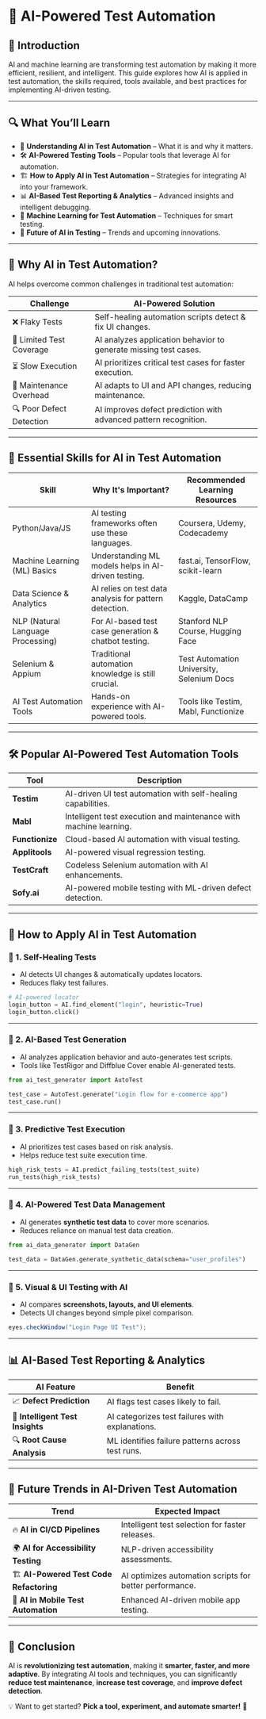 # 🤖 AI-Powered Test Automation

## 📌 Introduction

AI and machine learning are transforming test automation by making it more efficient, resilient, and intelligent. This guide explores how AI is applied in test automation, the skills required, tools available, and best practices for implementing AI-driven testing.

---

## 🔍 What You’ll Learn

- 📖 **Understanding AI in Test Automation** – What it is and why it matters.
- 🛠 **AI-Powered Testing Tools** – Popular tools that leverage AI for automation.
- 🏗 **How to Apply AI in Test Automation** – Strategies for integrating AI into your framework.
- 📊 **AI-Based Test Reporting & Analytics** – Advanced insights and intelligent debugging.
- 🧠 **Machine Learning for Test Automation** – Techniques for smart testing.
- 🚀 **Future of AI in Testing** – Trends and upcoming innovations.

---

## 🤔 Why AI in Test Automation?

AI helps overcome common challenges in traditional test automation:

| Challenge               | AI-Powered Solution                                      |
|-------------------------|---------------------------------------------------------|
| ❌ Flaky Tests         | Self-healing automation scripts detect & fix UI changes. |
| 🐛 Limited Test Coverage | AI analyzes application behavior to generate missing test cases. |
| ⏳ Slow Execution       | AI prioritizes critical test cases for faster execution. |
| 🤯 Maintenance Overhead | AI adapts to UI and API changes, reducing maintenance. |
| 🔍 Poor Defect Detection | AI improves defect prediction with advanced pattern recognition. |

---

## 🔑 Essential Skills for AI in Test Automation

| Skill                      | Why It's Important?                                     | Recommended Learning Resources               |
|----------------------------|-------------------------------------------------------|---------------------------------------------|
| Python/Java/JS             | AI testing frameworks often use these languages.     | Coursera, Udemy, Codecademy                |
| Machine Learning (ML) Basics | Understanding ML models helps in AI-driven testing. | fast.ai, TensorFlow, scikit-learn         |
| Data Science & Analytics   | AI relies on test data analysis for pattern detection. | Kaggle, DataCamp                          |
| NLP (Natural Language Processing) | For AI-based test case generation & chatbot testing. | Stanford NLP Course, Hugging Face       |
| Selenium & Appium         | Traditional automation knowledge is still crucial.     | Test Automation University, Selenium Docs  |
| AI Test Automation Tools  | Hands-on experience with AI-powered tools.            | Tools like Testim, Mabl, Functionize       |

---

## 🛠 Popular AI-Powered Test Automation Tools

| Tool          | Description                                       |
|--------------|-------------------------------------------------|
| **Testim**    | AI-driven UI test automation with self-healing capabilities. |
| **Mabl**      | Intelligent test execution and maintenance with machine learning. |
| **Functionize** | Cloud-based AI automation with visual testing. |
| **Applitools** | AI-powered visual regression testing. |
| **TestCraft** | Codeless Selenium automation with AI enhancements. |
| **Sofy.ai**   | AI-powered mobile testing with ML-driven defect detection. |

---

## 🔄 How to Apply AI in Test Automation

### 📌 1. Self-Healing Tests  
- AI detects UI changes & automatically updates locators.  
- Reduces flaky test failures.  

```python
# AI-powered locator
login_button = AI.find_element("login", heuristic=True)
login_button.click()
```

---

### 📌 2. AI-Based Test Generation  
- AI analyzes application behavior and auto-generates test scripts.  
- Tools like TestRigor and Diffblue Cover enable AI-generated tests.  

```python
from ai_test_generator import AutoTest

test_case = AutoTest.generate("Login flow for e-commerce app")
test_case.run()
```

---

### 📌 3. Predictive Test Execution  
- AI prioritizes test cases based on risk analysis.  
- Helps reduce test suite execution time.  

```python
high_risk_tests = AI.predict_failing_tests(test_suite)
run_tests(high_risk_tests)
```

---

### 📌 4. AI-Powered Test Data Management  
- AI generates **synthetic test data** to cover more scenarios.  
- Reduces reliance on manual test data creation.  

```python
from ai_data_generator import DataGen

test_data = DataGen.generate_synthetic_data(schema="user_profiles")
```

---

### 📌 5. Visual & UI Testing with AI  
- AI compares **screenshots, layouts, and UI elements**.  
- Detects UI changes beyond simple pixel comparison.  

```java
eyes.checkWindow("Login Page UI Test");
```

---

## 📊 AI-Based Test Reporting & Analytics

| AI Feature              | Benefit                                        |
|-------------------------|----------------------------------------------|
| 📈 **Defect Prediction** | AI flags test cases likely to fail. |
| 🧠 **Intelligent Test Insights** | AI categorizes test failures with explanations. |
| 🔍 **Root Cause Analysis** | ML identifies failure patterns across test runs. |

---

## 🚀 Future Trends in AI-Driven Test Automation

| Trend                              | Expected Impact                                        |
|-----------------------------------|--------------------------------------------------|
| 🔥 **AI in CI/CD Pipelines**      | Intelligent test selection for faster releases. |
| 🌍 **AI for Accessibility Testing** | NLP-driven accessibility assessments. |
| 🏗 **AI-Powered Test Code Refactoring** | AI optimizes automation scripts for better performance. |
| 📲 **AI in Mobile Test Automation** | Enhanced AI-driven mobile app testing. |

---

## 🏁 Conclusion

AI is **revolutionizing test automation**, making it **smarter, faster, and more adaptive**. By integrating AI tools and techniques, you can significantly **reduce test maintenance**, **increase test coverage**, and **improve defect detection**.  

💡 Want to get started? **Pick a tool, experiment, and automate smarter!** 🚀

